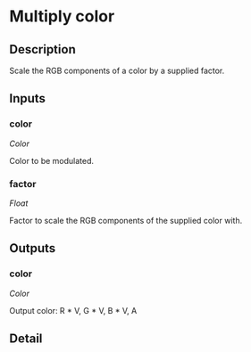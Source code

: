 # Multiply color

## Description
Scale the RGB components of a color by a supplied factor.

## Inputs
### color

*Color*

Color to be modulated.

### factor

*Float*

Factor to scale the RGB components of the supplied color with.

## Outputs
### color

*Color*

Output color: R * V, G * V, B * V, A

## Detail

